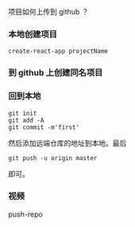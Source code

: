 项目如何上传到 github ？

### 本地创建项目
```
create-react-app projectName
```
###   到 github 上创建同名项目

### 回到本地
```
git init
git add -A
git commit -m'first'
```
然后添加远端仓库的地址到本地。最后
```
git push -u origin master
```
即可。

### 视频

push-repo
